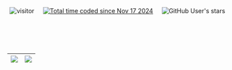 <div align="center" style="display: flex; justify-content: center; align-items: center; gap: 20px; flex-wrap: wrap;">
  <!-- Посетители -->
  <img src="https://komarev.com/ghpvc/?username=BUBLET&label=Views&color=orange&style=flat" alt="visitor" />
  
  <!-- Wakatime -->
  <a href="https://wakatime.com/@bd03e0af-edbb-4189-9aa8-e70d101285ab">
    <img src="https://wakatime.com/badge/user/bd03e0af-edbb-4189-9aa8-e70d101285ab.svg" alt="Total time coded since Nov 17 2024" />
  </a>
  
  <!-- GitHub Stars -->
  <img alt="GitHub User's stars" src="https://img.shields.io/github/stars/BUBLET?color=blue&style=flat" />
<br><br>

| <a href="https://github.com/anuraghazra/github-readme-stats"><img align="center" src="https://github-readme-stats.vercel.app/api//?username=bublet&hide=prs,contribs" /> | <a href="https://github.com/anuraghazra/github-readme-stats"><img align="center" src="https://github-readme-stats.vercel.app/api/top-langs/?username=bublet&layout=compact&theme=buefy&hide_border=true&hide_progress=true&hide=HTML" /></a> |
| ------------- | ------------- |

</div>
